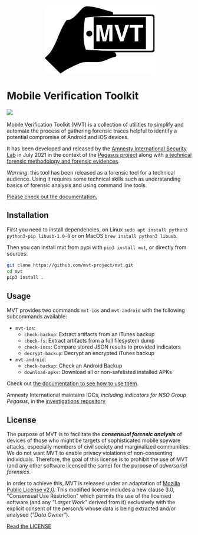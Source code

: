 <p align="center">
     <img src="./docs/mvt.png" width="300" />
</p>

# Mobile Verification Toolkit

[![](https://img.shields.io/pypi/v/mvt)](https://pypi.org/project/mvt/)

Mobile Verification Toolkit (MVT) is a collection of utilities to simplify and automate the process of gathering forensic traces helpful to identify a potential compromise of Android and iOS devices.

It has been developed and released by the [Amnesty International Security Lab](https://www.amnesty.org/en/tech/) in July 2021 in the context of the [Pegasus project](https://forbiddenstories.org/about-the-pegasus-project/) along with [a technical forensic methodology and forensic evidences](https://www.amnesty.org/en/latest/research/2021/07/forensic-methodology-report-how-to-catch-nso-groups-pegasus/).

_Warning_: this tool has been released as a forensic tool for a technical audience. Using it requires some technical skills such as understanding basics of forensic analysis and using command line tools.

[Please check out the documentation.](https://mvt.readthedocs.io/en/latest/)

## Installation

First you need to install dependencies, on Linux `sudo apt install python3 python3-pip libusb-1.0-0` or on MacOS `brew install python3 libusb`.

Then you can install mvt from pypi with `pip3 install mvt`, or directly from sources:

```bash
git clone https://github.com/mvt-project/mvt.git
cd mvt
pip3 install .
```

## Usage

MVT provides two commands `mvt-ios` and `mvt-android` with the following subcommands available:

- `mvt-ios`:
  - `check-backup`: Extract artifacts from an iTunes backup
  - `check-fs`: Extract artifacts from a full filesystem dump
  - `check-iocs`: Compare stored JSON results to provided indicators
  - `decrypt-backup`: Decrypt an encrypted iTunes backup
- `mvt-android`:
  - `check-backup`: Check an Android Backup
  - `download-apks`: Download all or non-safelisted installed APKs

Check out [the documentation to see how to use them](https://mvt.readthedocs.io/en/latest/).

Amnesty International maintains IOCs, _including indicators for NSO Group Pegasus_, in the [investigations repository](https://github.com/AmnestyTech/investigations)

## License

The purpose of MVT is to facilitate the **_consensual forensic analysis_** of devices of those who might be targets of sophisticated mobile spyware attacks, especially members of civil society and marginalized communities. We do not want MVT to enable privacy violations of non-consenting individuals. Therefore, the goal of this license is to prohibit the use of MVT (and any other software licensed the same) for the purpose of _adversarial forensics_.

In order to achieve this, MVT is released under an adaptation of [Mozilla Public License v2.0](https://www.mozilla.org/MPL). This modified license includes a new clause 3.0, "Consensual Use Restriction" which permits the use of the licensed software (and any _"Larger Work"_ derived from it) exclusively with the explicit consent of the person/s whose data is being extracted and/or analysed (_"Data Owner"_).

[Read the LICENSE](https://github.com/mvt-project/mvt/blob/main/LICENSE)
